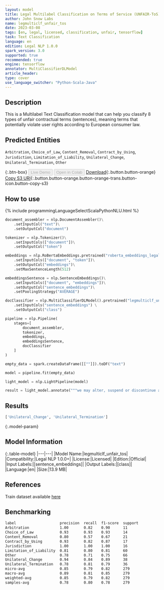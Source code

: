 ```yaml
---
layout: model
title: Legal Multilabel Classification on Terms of Service (UNFAIR-ToS)
author: John Snow Labs
name: legmulticlf_unfair_tos
date: 2023-03-08
tags: [en, legal, licensed, classification, unfair, tensorflow]
task: Text Classification
language: en
edition: Legal NLP 1.0.0
spark_version: 3.0
supported: true
recommended: true
engine: tensorflow
annotator: MultiClassifierDLModel
article_header:
type: cover
use_language_switcher: "Python-Scala-Java"
---
```


## Description

This is a Multilabel Text Classification model that can help you classify 8 types of unfair contractual terms (sentences), meaning terms that potentially violate user rights according to European consumer law.

## Predicted Entities

`Arbitration`, `Choice_of_Law`, `Content_Removal`, `Contract_by_Using`, `Jurisdiction`, `Limitation_of_Liability`, `Unilateral_Change`, `Unilateral_Termination`, `Other`

{:.btn-box}
<button class="button button-orange" disabled>Live Demo</button>
<button class="button button-orange" disabled>Open in Colab</button>
[Download](https://s3.amazonaws.com/auxdata.johnsnowlabs.com/legal/models/legmulticlf_unfair_tos_en_1.0.0_3.0_1678283272065.zip){:.button.button-orange}
[Copy S3 URI](s3://auxdata.johnsnowlabs.com/legal/models/legmulticlf_unfair_tos_en_1.0.0_3.0_1678283272065.zip){:.button.button-orange.button-orange-trans.button-icon.button-copy-s3}

## How to use



<div class="tabs-box" markdown="1">
{% include programmingLanguageSelectScalaPythonNLU.html %}

```python
document_assembler = nlp.DocumentAssembler()\
    .setInputCol("text")\
    .setOutputCol("document")

tokenizer = nlp.Tokenizer()\
    .setInputCols(["document"])\
    .setOutputCol("token")

embeddings = nlp.RoBertaEmbeddings.pretrained("roberta_embeddings_legal_roberta_base", "en")\
    .setInputCols(["document", "token"])\
    .setOutputCol("embeddings")\
    .setMaxSentenceLength(512)

embeddingsSentence = nlp.SentenceEmbeddings()\
    .setInputCols(["document", "embeddings"])\
    .setOutputCol("sentence_embeddings")\
    .setPoolingStrategy("AVERAGE")

docClassifier = nlp.MultiClassifierDLModel().pretrained("legmulticlf_unfair_tos", "en", "legal/models")\
    .setInputCols("sentence_embeddings") \
    .setOutputCol("class")

pipeline = nlp.Pipeline(
    stages=[
        document_assembler,
        tokenizer,
        embeddings,
        embeddingsSentence,
        docClassifier
    ]
)

empty_data = spark.createDataFrame([[""]]).toDF("text")

model = pipeline.fit(empty_data)

light_model = nlp.LightPipeline(model)

result = light_model.annotate("""we may alter, suspend or discontinue any aspect of the service at any time, including the availability of any service feature, database or content.""")

```

</div>

## Results

```bash
['Unilateral_Change', 'Unilateral_Termination']
```

{:.model-param}
## Model Information

{:.table-model}
|---|---|
|Model Name:|legmulticlf_unfair_tos|
|Compatibility:|Legal NLP 1.0.0+|
|License:|Licensed|
|Edition:|Official|
|Input Labels:|[sentence_embeddings]|
|Output Labels:|[class]|
|Language:|en|
|Size:|13.9 MB|

## References

Train dataset available [here](https://github.com/coastalcph/lex-glue)

## Benchmarking

```bash
label                    precision  recall  f1-score  support 
Arbitration              1.00       0.82    0.90      11      
Choice_of_Law            0.93       0.93    0.93      14      
Content_Removal          0.80       0.57    0.67      21      
Contract_by_Using        0.93       0.82    0.87      17      
Jurisdiction             1.00       1.00    1.00      16      
Limitation_of_Liability  0.81       0.80    0.81      60      
Other                    0.78       0.71    0.75      66      
Unilateral_Change        0.94       0.84    0.89      38      
Unilateral_Termination   0.78       0.81    0.79      36      
micro-avg                0.85       0.79    0.82      279     
macro-avg                0.89       0.81    0.85      279     
weighted-avg             0.85       0.79    0.82      279     
samples-avg              0.78       0.80    0.78      279 
```
